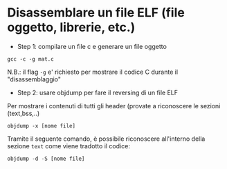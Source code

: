# Disassemblare un file ELF (file oggetto, librerie, etc.)

- Step 1: compilare un file c e generare un file oggetto

```gcc -c -g mat.c```

N.B.: il flag ``-g`` e' richiesto per mostrare il codice C durante il "disassemblaggio"

- Step 2: usare objdump per fare il reversing di un file ELF

Per mostrare i contenuti di tutti gli header (provate a riconoscere le sezioni (text,bss,..)

```objdump -x [nome file]``` 

Tramite il seguente comando, è possibile riconoscere all'interno della sezione ```text``` come viene tradotto il codice:

```objdump -d -S [nome file]``` 

